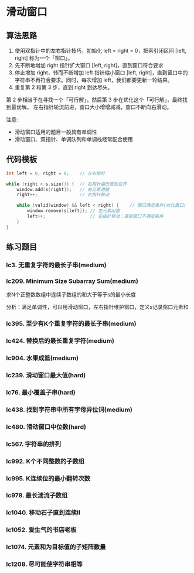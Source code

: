 # 滑动窗口

## 算法思路

1. 使用双指针中的左右指针技巧，初始化 left = right = 0，把索引闭区间 [left, right] 称为一个「窗口」。
2. 先不断地增加 right 指针扩大窗口 [left, right]，直到窗口符合要求
3. 停止增加 right，转而不断增加 left 指针缩小窗口 [left, right]，直到窗口中的字符串不再符合要求。同时，每次增加 left，我们都要更新一轮结果。
4. 重复第 2 和第 3 步，直到 right 到达尽头。

第 2 步相当于在寻找一个「可行解」，然后第 3 步在优化这个「可行解」，最终找到最优解。
左右指针轮流前进，窗口大小增增减减，窗口不断向右滑动。

注意:

- 滑动窗口适用的题目一般具有单调性
- 滑动窗口、双指针、单调队列和单调栈经常配合使用

## 代码模板

```cpp
int left = 0, right = 0;    // 左右指针

while (right < s.size()) {  // 右指针遍历直到边界
    window.add(s[right]);   // 右元素进窗
    right++;                // 右指针移动

    while (valid(window) && left < right) {    // 窗口满足条件(优化窗口)
        window.remove(s[left]); // 左元素出窗
        left++;                 // 左指针移动；直到窗口不满足条件
    }
}
```

## 练习题目

### lc3. 无重复字符的最长子串(medium)

### lc209. Minimum Size Subarray Sum(medium)

求N个正整数数组中连续子数组的和大于等于s的最小长度

分析：满足单调性，可以用滑动窗口，左右指针维护窗口，定义s记录窗口元素和

### lc395. 至少有K个重复字符的最长子串(medium)

### lc424. 替换后的最长重复字符(medium)

### lc904. 水果成篮(medium)

### lc239. 滑动窗口最大值(hard)

### lc76. 最小覆盖子串(hard)

### lc438. 找到字符串中所有字母异位词(medium)

### lc480. 滑动窗口中位数(hard)

### lc567. 字符串的排列

### lc992. K个不同整数的子数组

### lc995. K连续位的最小翻转次数

### lc978. 最长湍流子数组

### lc1040. 移动石子直到连续II

### lc1052. 爱生气的书店老板

### lc1074. 元素和为目标值的子矩阵数量

### lc1208. 尽可能使字符串相等
